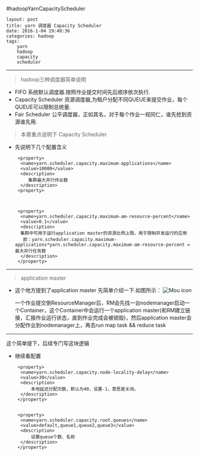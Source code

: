 #hadoopYarnCapacityScheduler


	layout: post
	title: yarn 调度器 Capacity Scheduler
	date: 2016-1-04 19:40:36
	categories: hadoop
	tags: 
		yarn
		hadoop
		capacity
		scheduler
		
		
---
>hadoop三种调度器简单说明

* FIFO 系统默认调度器.按照作业提交时间先后顺序依次执行.
* Capacity Scheduler 资源调度器,为租户分配不同QUEUE来提交作业，每个QUEUE可以限制总统量.
* Fair Scheduler 公平调度器，正如其名，对于每个作业一视同仁，谁先抢到资源谁先用.


> 本章重点说明下 Capacity Scheduler

* 先说明下几个配置含义

       
       <property>
        <name>yarn.scheduler.capacity.maximum-applications</name>
        <value>10000</value>
        <description>
           集群最大并行作业数
        </description>
       <property>



	   <property>
        <name>yarn.scheduler.capacity.maximum-am-resource-percent</name>
        <value>0.1</value>
        <description>
      	集群中可用于运行application master的资源比例上限，用于限制并发运行的应用
      	 即：yarn.scheduler.capacity.maximum-applications*yarn.scheduler.capacity.maximum-am-resource-percent = 最大并行任务数
    	</description>
   	   </property>
   	   
----
>application master
 
* 这个地方提到了application master 先简单介绍一下.如图所示：
  ![Mou icon](http://wangbokun.com/img/rsourcemanager_liucheng.png)
  
  一个作业提交倒ResourceManager后，RM会先找一台nodemanager启动一个Container，这个Container中会运行一个application master(和RM建立链接，汇报作业运行状态，直到作业完成会被销毁)，然后application master会分配作业到nodemanager上，再去run map task && reduce task
 ***
 这个简单提下，后续专门写这块逻辑
 
 
 * 继续看配置
 
 
 
        <property>
         <name>yarn.scheduler.capacity.node-locality-delay</name>
         <value>30</value>
         <description>
     		 本地延迟分配次数，默认为40，设置-1，意思是关闭。
    	 </description>
   		</property>
   
   
        <property>
         <name>yarn.scheduler.capacity.root.queues</name> 
         <value>default,queue1,queue2,queue3</value>
         <description>
     		 设置queue个数、名称
    	 </description>
        </property>



	